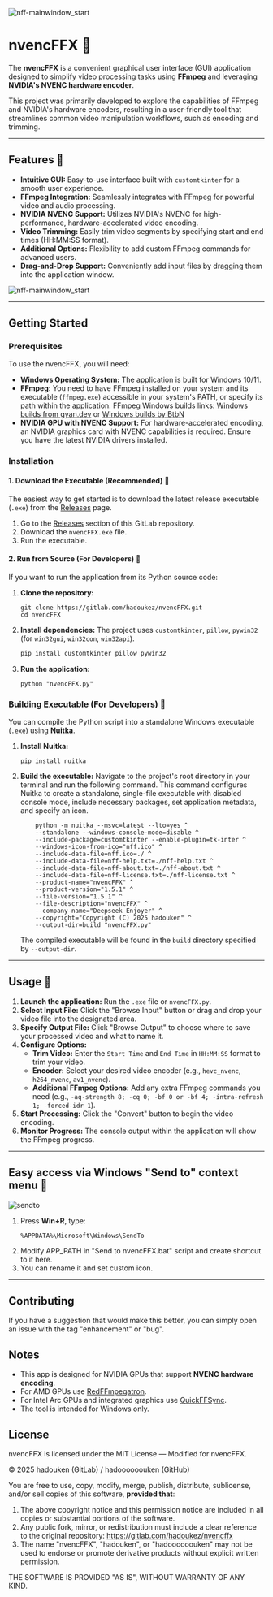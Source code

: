 ![nff-mainwindow_start](screenshots/nff-mainwindow_start.png)

# nvencFFX 🚀

The **nvencFFX** is a convenient graphical user interface (GUI) application designed to simplify video processing tasks using **FFmpeg** and leveraging **NVIDIA's NVENC hardware encoder**.

This project was primarily developed to explore the capabilities of FFmpeg and NVIDIA's hardware encoders, resulting in a user-friendly tool that streamlines common video manipulation workflows, such as encoding and trimming.

---

## Features 🎥

* **Intuitive GUI:** Easy-to-use interface built with `customtkinter` for a smooth user experience.
* **FFmpeg Integration:** Seamlessly integrates with FFmpeg for powerful video and audio processing.
* **NVIDIA NVENC Support:** Utilizes NVIDIA's NVENC for high-performance, hardware-accelerated video encoding.
* **Video Trimming:** Easily trim video segments by specifying start and end times (HH:MM:SS format).
* **Additional Options:** Flexibility to add custom FFmpeg commands for advanced users.
* **Drag-and-Drop Support:** Conveniently add input files by dragging them into the application window.

![nff-mainwindow_start](screenshots/nff-mainwindow_settings.png)

---

## Getting Started

### Prerequisites

To use the nvencFFX, you will need:

* **Windows Operating System:** The application is built for Windows 10/11.
* **FFmpeg:** You need to have FFmpeg installed on your system and its executable (`ffmpeg.exe`) accessible in your system's PATH, or specify its path within the application.
FFmpeg Windows builds links: [Windows builds from gyan.dev](https://www.gyan.dev/ffmpeg/builds/) or [Windows builds by BtbN](https://github.com/BtbN/FFmpeg-Builds/releases)
* **NVIDIA GPU with NVENC Support:** For hardware-accelerated encoding, an NVIDIA graphics card with NVENC capabilities is required. Ensure you have the latest NVIDIA drivers installed.

### Installation

#### 1. Download the Executable (Recommended) 🚀

The easiest way to get started is to download the latest release executable (`.exe`) from the [Releases](https://gitlab.com/hadoukez/nvencFFX/-/releases) page.

1.  Go to the [Releases](https://gitlab.com/hadoukez/nvencFFX/-/releases) section of this GitLab repository.
2.  Download the `nvencFFX.exe` file.
3.  Run the executable.

#### 2. Run from Source (For Developers) 🔧

If you want to run the application from its Python source code:

1.  **Clone the repository:**
    ```
    git clone https://gitlab.com/hadoukez/nvencFFX.git
    cd nvencFFX
    ```
2.  **Install dependencies:**
    The project uses `customtkinter`, `pillow`, `pywin32` (for `win32gui`, `win32con`, `win32api`).
    ```bash
    pip install customtkinter pillow pywin32
    ```
3.  **Run the application:**
    ```
    python "nvencFFX.py"
    ```

### Building Executable (For Developers) 🔧

You can compile the Python script into a standalone Windows executable (`.exe`) using **Nuitka**.

1.  **Install Nuitka:**
    ```
    pip install nuitka
    ```
2.  **Build the executable:**
    Navigate to the project's root directory in your terminal and run the following command. This command configures Nuitka to create a standalone, single-file executable with disabled console mode, include necessary packages, set application metadata, and specify an icon.

    ```
        python -m nuitka --msvc=latest --lto=yes ^
        --standalone --windows-console-mode=disable ^
        --include-package=customtkinter --enable-plugin=tk-inter ^
        --windows-icon-from-ico="nff.ico" ^
        --include-data-file=nff.ico=./ ^
        --include-data-file=nff-help.txt=./nff-help.txt ^
        --include-data-file=nff-about.txt=./nff-about.txt ^
        --include-data-file=nff-license.txt=./nff-license.txt ^
        --product-name="nvencFFX" ^
        --product-version="1.5.1" ^
        --file-version="1.5.1" ^
        --file-description="nvencFFX" ^
        --company-name="Deepseek Enjoyer" ^
        --copyright="Copyright (C) 2025 hadouken" ^
        --output-dir=build "nvencFFX.py"
    ```
    The compiled executable will be found in the `build` directory specified by `--output-dir`.

---

## Usage 🎥

1.  **Launch the application:** Run the `.exe` file or `nvencFFX.py`.
2.  **Select Input File:** Click the "Browse Input" button or drag and drop your video file into the designated area.
3.  **Specify Output File:** Click "Browse Output" to choose where to save your processed video and what to name it.
4.  **Configure Options:**
    * **Trim Video:** Enter the `Start Time` and `End Time` in `HH:MM:SS` format to trim your video.
    * **Encoder:** Select your desired video encoder (e.g., `hevc_nvenc`, `h264_nvenc`, `av1_nvenc`).
    * **Additional FFmpeg Options:** Add any extra FFmpeg commands you need (e.g., `-aq-strength 8; -cq 0; -bf 0 or -bf 4; -intra-refresh 1; -forced-idr 1`).
5.  **Start Processing:** Click the "Convert" button to begin the video encoding.
6.  **Monitor Progress:** The console output within the application will show the FFmpeg progress.

---

##  Easy access via Windows "Send to" context menu 📁

![sendto](screenshots/sendto.png)

1. Press **Win+R**, type:
   ```
   %APPDATA%\Microsoft\Windows\SendTo
   ```
2. Modify APP_PATH in "Send to nvencFFX.bat" script and create shortcut to it here.
3. You can rename it and set custom icon.

---

## Contributing

If you have a suggestion that would make this better, you can simply open an issue with the tag "enhancement" or "bug".

## Notes

- This app is designed for NVIDIA GPUs that support **NVENC hardware encoding**.
- For AMD GPUs use [RedFFmpegatron](https://gitlab.com/hadoukez/redffmpegatron).
- For Intel Arc GPUs and integrated graphics use [QuickFFSync](https://gitlab.com/hadoukez/quickffsync).
- The tool is intended for Windows only.

## License

nvencFFX is licensed under the MIT License — Modified for nvencFFX.

© 2025 hadouken (GitLab) / hadoooooouken (GitHub)

You are free to use, copy, modify, merge, publish, distribute, sublicense,
and/or sell copies of this software, **provided that**:

1. The above copyright notice and this permission notice are included in
   all copies or substantial portions of the software.
2. Any public fork, mirror, or redistribution must include a clear reference
   to the original repository: https://gitlab.com/hadoukez/nvencffx
3. The name "nvencFFX", "hadouken", or "hadoooooouken" may not be used to
   endorse or promote derivative products without explicit written permission.

THE SOFTWARE IS PROVIDED "AS IS", WITHOUT WARRANTY OF ANY KIND.
